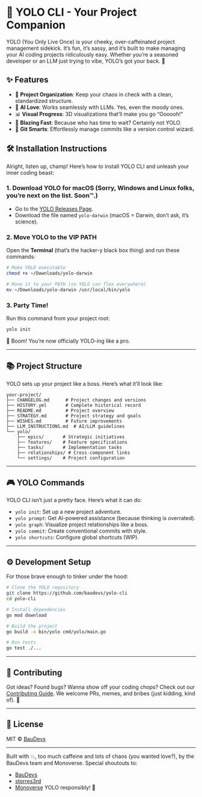 # 🚀 YOLO CLI - Your Project Companion

YOLO (You Only Live Once) is your cheeky, over-caffeinated project management sidekick. It’s fun, it’s sassy, and it’s built to make managing your AI coding projects ridiculously easy. Whether you’re a seasoned developer or an LLM just trying to vibe, YOLO’s got your back. 🤖

## ✨ Features

- 🎯 **Project Organization**: Keep your chaos in check with a clean, standardized structure.
- 🤖 **AI Love**: Works seamlessly with LLMs. Yes, even the moody ones.
- 📊 **Visual Progress**: 3D visualizations that’ll make you go “Oooooh!”
- 🚀 **Blazing Fast**: Because who has time to wait? Certainly not YOLO.
- 🔄 **Git Smarts**: Effortlessly manage commits like a version control wizard.

## 🛠️ Installation Instructions

Alright, listen up, champ! Here’s how to install YOLO CLI and unleash your inner coding beast:

### 1. **Download YOLO for macOS** (Sorry, Windows and Linux folks, you’re next on the list. Soon™.)

- Go to the [YOLO Releases Page](https://github.com/baudevs/yolo.baudevs.com/releases/tag/v1.0.0-beta).
- Download the file named `yolo-darwin` (macOS = Darwin, don’t ask, it’s science).

### 2. **Move YOLO to the VIP PATH**

Open the **Terminal** (that’s the hacker-y black box thing) and run these commands:

```bash
# Make YOLO executable
chmod +x ~/Downloads/yolo-darwin

# Move it to your PATH (so YOLO can flex everywhere)
mv ~/Downloads/yolo-darwin /usr/local/bin/yolo
```

### 3. **Party Time!**

Run this command from your project root:

```bash
yolo init
```

🎉 Boom! You’re now officially YOLO-ing like a pro.

---

## 📚 Project Structure

YOLO sets up your project like a boss. Here’s what it’ll look like:

```
your-project/
├── CHANGELOG.md      # Project changes and versions
├── HISTORY.yml       # Complete historical record
├── README.md         # Project overview
├── STRATEGY.md       # Project strategy and goals
├── WISHES.md         # Future improvements
├── LLM_INSTRUCTIONS.md  # AI/LLM guidelines
└── yolo/
    ├── epics/       # Strategic initiatives
    ├── features/    # Feature specifications
    ├── tasks/       # Implementation tasks
    ├── relationships/ # Cross-component links
    └── settings/    # Project configuration
```

---

## 🎮 YOLO Commands

YOLO CLI isn’t just a pretty face. Here’s what it can do:

- `yolo init`: Set up a new project adventure.
- `yolo prompt`: Get AI-powered assistance (because thinking is overrated).
- `yolo graph`: Visualize project relationships like a boss.
- `yolo commit`: Create conventional commits with style.
- `yolo shortcuts`: Configure global shortcuts (WIP).

---

## ⚙️ Development Setup

For those brave enough to tinker under the hood:

```bash
# Clone the YOLO repository
git clone https://github.com/baudevs/yolo-cli
cd yolo-cli

# Install dependencies
go mod download

# Build the project
go build -o bin/yolo cmd/yolo/main.go

# Run tests
go test ./...
```

---

## 🤝 Contributing

Got ideas? Found bugs? Wanna show off your coding chops? Check out our [Contributing Guide](CONTRIBUTING.md). We welcome PRs, memes, and bribes (just kidding, kind of). 🤪

---

## 📜 License

MIT © [BauDevs](https://baudevs.com)

---

Built with 💥, too much caffeine and lots of chaos (you wanted love?), by the BauDevs team and Monoverse. Special shoutouts to:

- [BauDevs](https://baudevs.social)
- [storres3rd](https://github.com/storres3rd)
- [Monoverse](https://monoverse.com)
YOLO responsibly! 🎉
